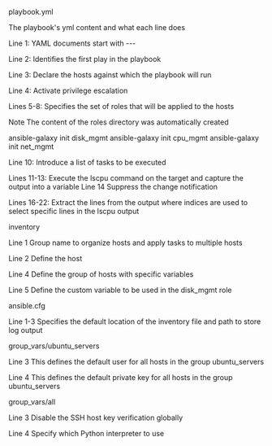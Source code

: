 playbook.yml

The playbook's yml content and what each line does

Line 1: YAML documents start with ---

Line 2: Identifies the first play in the playbook

Line 3: Declare the hosts against which the playbook will run

Line 4: Activate privilege escalation

Lines 5-8: Specifies the set of roles that will be applied to the hosts 

Note
The content of the roles directory was automatically created

ansible-galaxy init disk_mgmt
ansible-galaxy init cpu_mgmt
ansible-galaxy init net_mgmt


Line 10: Introduce a list of tasks to be executed

Lines 11-13: Execute the lscpu command on the target 
and capture the output into a variable
Line 14 Suppress the change notification


Lines 16-22: Extract the lines from the output where 
indices are used to select specific lines in the lscpu output



inventory 

Line 1 Group name to organize hosts and apply tasks to multiple hosts 

Line 2 Define the host

Line 4 Define the group of hosts with specific variables

Line 5 Define the custom variable to be used in the disk_mgmt role




ansible.cfg

Line 1-3 Specifies the default location of the inventory file and path to store log output



group_vars/ubuntu_servers

Line 3 This defines the default user for all hosts in the group ubuntu_servers

Line 4 This defines the default private key for all hosts in the group ubuntu_servers


group_vars/all

Line 3 Disable the SSH host key verification globally

Line 4 Specify which Python interpreter to use